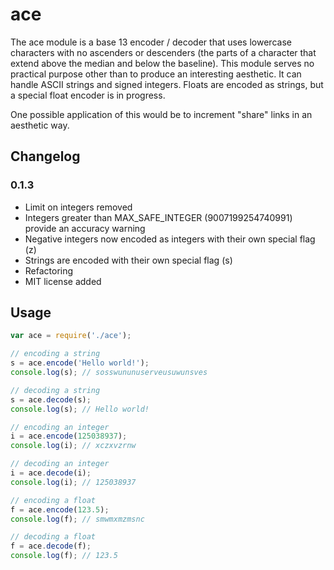 # ace
The ace module is a base 13 encoder / decoder that uses lowercase characters with no ascenders or descenders (the parts of a character that extend above the median and below the baseline). This module serves no practical purpose other than to produce an interesting aesthetic. It can handle ASCII strings and signed integers. Floats are encoded as strings, but a special float encoder is in progress.

One possible application of this would be to increment "share" links in an aesthetic way.

## Changelog

### 0.1.3

- Limit on integers removed
- Integers greater than MAX_SAFE_INTEGER (9007199254740991) provide an accuracy warning
- Negative integers now encoded as integers with their own special flag (z)
- Strings are encoded with their own special flag (s)
- Refactoring
- MIT license added
  
## Usage

```javascript
var ace = require('./ace');

// encoding a string
s = ace.encode('Hello world!');
console.log(s); // sosswununuserveusuwunsves

// decoding a string
s = ace.decode(s);
console.log(s); // Hello world!

// encoding an integer
i = ace.encode(125038937);
console.log(i); // xczxvzrnw

// decoding an integer
i = ace.decode(i);
console.log(i); // 125038937

// encoding a float
f = ace.encode(123.5);
console.log(f); // smwmxmzmsnc

// decoding a float
f = ace.decode(f);
console.log(f); // 123.5
```